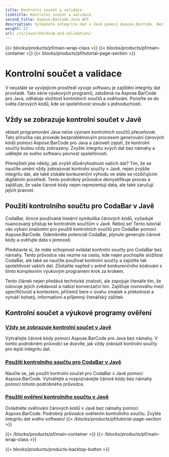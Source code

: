 ```yaml
---
title: Kontrolní součet a validace
linktitle: Kontrolní součet a validace
second_title: Aspose.BarCode Java API
description: Vylepšete integritu dat v Javě pomocí Aspose.BarCode. Bez námahy generujte čárové kódy, vždy zobrazujte kontrolní součty a ovládejte CodaBar a obecné ověřování kontrolních součtů.
weight: 23
url: /cs/java/checksum-and-validation/
---
```


{{< blocks/products/pf/main-wrap-class >}}
{{< blocks/products/pf/main-container >}}
{{< blocks/products/pf/tutorial-page-section >}}

# Kontrolní součet a validace



V neustále se vyvíjejícím prostředí vývoje softwaru je zajištění integrity dat prvořadé. Tato série výukových programů, založená na Aspose.BarCode pro Java, odhaluje složitost kontrolních součtů a ověřování. Ponořte se do světa čárových kódů, kde se spolehlivost snoubí s jednoduchostí.

## Vždy se zobrazuje kontrolní součet v Javě

oblasti programování Java nelze význam kontrolních součtů přeceňovat. Tato příručka vás provede bezproblémovým procesem generování čárových kódů pomocí Aspose.BarCode pro Java a zároveň zajistí, že kontrolní součty budou vždy zobrazeny. Zvyšte integritu svých dat bez námahy a udělejte ze svého softwaru pevnost spolehlivosti.

Přemýšleli jste někdy, jak zvýšit důvěryhodnost vašich dat? Tím, že se naučíte umění vždy zobrazovat kontrolní součty v Javě, nejen zvýšíte integritu dat, ale také získáte konkurenční výhodu ve stále se rozšiřujícím digitálním prostředí. Tento podrobný průvodce demystifikuje proces a zajišťuje, že vaše čárové kódy nejen reprezentují data, ale také zaručují jejich pravost.

## Použití kontrolního součtu pro CodaBar v Javě

CodaBar, široce používaná lineární symbolika čárových kódů, vyžaduje nuancovaný přístup ke kontrolním součtům v Javě. Neboj se! Tento tutoriál vás vybaví znalostmi pro použití kontrolních součtů pro CodaBar pomocí Aspose.BarCode. Odemkněte potenciál CodaBar, plynule generujte čárové kódy a ověřujte data s jemností.

Představte si, že máte schopnost ovládat kontrolní součty pro CodaBar bez námahy. Tento průvodce vás vezme na cestu, kde nejen pochopíte složitost CodaBar, ale také se naučíte používat kontrolní součty a zajistíte tak spolehlivost vašich dat. Zůstaňte napřed v aréně konkurenčního kódování s tímto komplexním výukovým programem krok za krokem.

Tento článek nejen předává technické znalosti, ale zapojuje čtenáře tím, že oslovuje jejich zvědavost a nabízí konverzační tón. Zajišťuje rovnováhu mezi specifičností a kontextem, přičemž bere v úvahu zmatek a překotnost a vytváří bohatý, informativní a příjemný čtenářský zážitek.
## Kontrolní součet a výukové programy ověření
### [Vždy se zobrazuje kontrolní součet v Javě](./always-showing-checksum/)
Vytvářejte čárové kódy pomocí Aspose.BarCode pro Java bez námahy. V tomto podrobném průvodci se dozvíte, jak vždy zobrazit kontrolní součty pro lepší integritu dat.
### [Použití kontrolního součtu pro CodaBar v Javě](./applying-checksum-codabar/)
Naučte se, jak použít kontrolní součet pro CodaBar v Javě pomocí Aspose.BarCode. Vytvářejte a rozpoznávejte čárové kódy bez námahy pomocí tohoto podrobného průvodce.
### [Použití ověření kontrolního součtu v Javě](./applying-checksum-validation/)
Ovládněte ověřování čárových kódů v Javě bez námahy pomocí Aspose.BarCode. Podrobný průvodce ověřením kontrolního součtu. Zvyšte integritu dat svého softwaru!
{{< /blocks/products/pf/tutorial-page-section >}}

{{< /blocks/products/pf/main-container >}}
{{< /blocks/products/pf/main-wrap-class >}}

{{< blocks/products/products-backtop-button >}}
